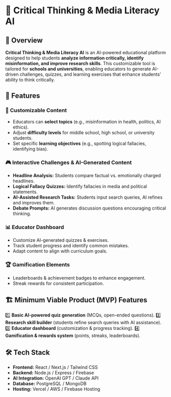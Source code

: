 # 🧠 Critical Thinking & Media Literacy AI

## 🎯 Overview
**Critical Thinking & Media Literacy AI** is an AI-powered educational platform designed to help students **analyze information critically, identify misinformation, and improve research skills**. This customizable tool is tailored for **schools and universities**, enabling educators to generate AI-driven challenges, quizzes, and learning exercises that enhance students' ability to think critically.

## 🚀 Features
### 🔹 **Customizable Content**
- Educators can **select topics** (e.g., misinformation in health, politics, AI ethics).
- Adjust **difficulty levels** for middle school, high school, or university students.
- Set specific **learning objectives** (e.g., spotting logical fallacies, identifying bias).

### 🎮 **Interactive Challenges & AI-Generated Content**
- **Headline Analysis:** Students compare factual vs. emotionally charged headlines.
- **Logical Fallacy Quizzes:** Identify fallacies in media and political statements.
- **AI-Assisted Research Tasks:** Students input search queries, AI refines and improves them.
- **Debate Prompts:** AI generates discussion questions encouraging critical thinking.

### 📊 **Educator Dashboard**
- Customize AI-generated quizzes & exercises.
- Track student progress and identify common mistakes.
- Adapt content to align with curriculum goals.

### 🏆 **Gamification Elements**
- Leaderboards & achievement badges to enhance engagement.
- Streak rewards for consistent participation.

## 🏗️ Minimum Viable Product (MVP) Features
1️⃣ **Basic AI-powered quiz generation** (MCQs, open-ended questions).
2️⃣ **Research skill builder** (students refine search queries with AI assistance).
3️⃣ **Educator dashboard** (customization & progress tracking).
4️⃣ **Gamification & rewards system** (points, streaks, leaderboards).

## 🛠️ Tech Stack
- **Frontend:** React / Next.js / Tailwind CSS
- **Backend:** Node.js / Express / Firebase
- **AI Integration:** OpenAI GPT / Claude API
- **Database:** PostgreSQL / MongoDB
- **Hosting:** Vercel / AWS / Firebase Hosting
